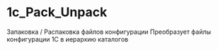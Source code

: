 # 1c_Pack_Unpack

Запаковка / Распаковка файлов конфигурации
Преобразует файлы конфигурации 1С в иерархию каталогов
